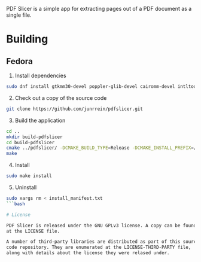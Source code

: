 PDF Slicer is a simple app for extracting pages out of a PDF document
as a single file.

# Building

## Fedora

1. Install dependencies

```bash
sudo dnf install gtkmm30-devel poppler-glib-devel cairomm-devel intltool gettext
```

2. Check out a copy of the source code

```bash
git clone https://github.com/junrrein/pdfslicer.git
```

3. Build the application

```bash
cd ..
mkdir build-pdfslicer
cd build-pdfslicer
cmake ../pdfslicer/ -DCMAKE_BUILD_TYPE=Release -DCMAKE_INSTALL_PREFIX=/usr
make
```

4. Install

```bash
sudo make install
```

5. Uninstall

```bash
sudo xargs rm < install_manifest.txt
```bash

# License

PDF Slicer is released under the GNU GPLv3 license. A copy can be found
at the LICENSE file.

A number of third-party libraries are distributed as part of this source
code repository. They are enumerated at the LICENSE-THIRD-PARTY file,
along with details about the license they were relased under.
